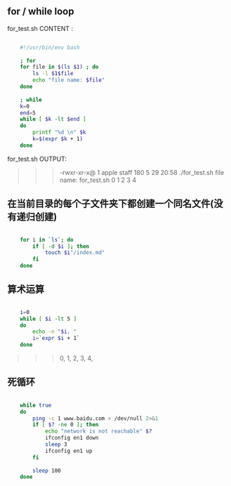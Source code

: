 
## for / while loop
    
for_test.sh CONTENT :

```sh

    #!/usr/bin/env bash
    
    ; for
    for file in $(ls $1) ; do
        ls -l $1$file
        echo "file name: $file"
    done
    
    ; while
    k=0
    end=5
    while [ $k -lt $end ]
    do
        printf "%d \n" $k
        k=$(expr $k + 1)
    done

```

for_test.sh OUTPUT:

>>> -rwxr-xr-x@ 1 apple  staff  180  5 29 20:58 ./for_test.sh
>>> file name: for_test.sh
>>> 0 
>>> 1 
>>> 2 
>>> 3 
>>> 4 

## 在当前目录的每个子文件夹下都创建一个同名文件(没有递归创建)

```sh

    for i in `ls`; do
        if [ -d $i ]; then
            touch $i"/index.md"
        fi
    done

```

## 算术运算

```sh

    i=0
    while [ $i -lt 5 ]
    do
        echo -n "$i, "
        i=`expr $i + 1`
    done

```

>>> 0, 1, 2, 3, 4, 

## 死循环

```sh
    
    while true
    do
        ping -c 1 www.baidu.com > /dev/null 2>&1
        if [ $? -ne 0 ]; then
            echo "network is not reachable" $?
            ifconfig en1 down
            sleep 3
            ifconfig en1 up
        fi
    
        sleep 100
    done

```